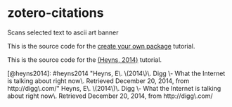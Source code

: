 zotero-citations
=========

Scans selected text to ascii art banner

This is the source code for the [create your own package](https://atom.io/docs/latest/your-first-package) tutorial.

This is the source code for the [\(Heyns, 2014\)](@heyns2014) tutorial.

<bibliography>
[@heyns2014]: #heyns2014 "Heyns, E\. \(2014\)\. Digg \- What the Internet is talking about right now\. Retrieved December 20, 2014, from http://digg\.com/"
<a name="heyns2014">Heyns, E\. \(2014\)\. Digg \- What the Internet is talking about right now\. Retrieved December 20, 2014, from http://digg\.com/</a>
</bibliography>
